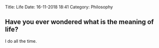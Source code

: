 Title: Life
Date: 16-11-2018 18:41
Category: Philosophy

## Have you ever wondered what is the meaning of life?

I do all the time.